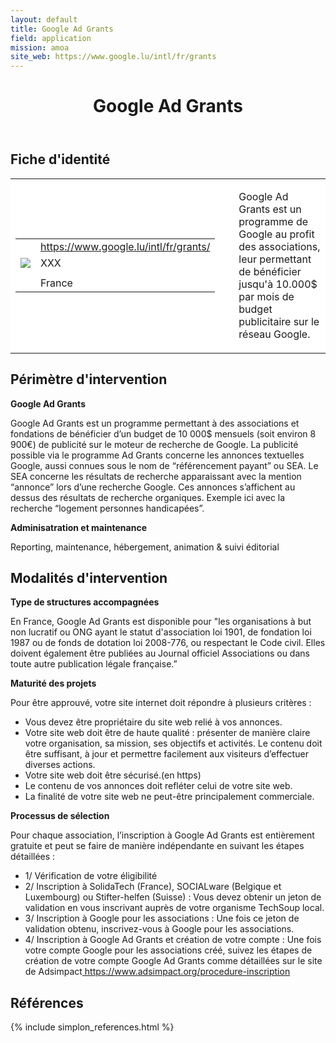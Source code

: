 ```yaml
---
layout: default
title: Google Ad Grants
field: application
mission: amoa
site_web: https://www.google.lu/intl/fr/grants
---
```


<header>
	<h1> Google Ad Grants </h1>
</header>

<div class="main">
	<h2> Fiche d'identité </h2>
	<table style="border-collapse: collapse;">
		<tr style="border: none; background-color:#FFFFFF;">
			<td style="border: none; background-color:#FFFFFF;width:20%;height:80%;">
				<div class="fiche_contact" style="">
					<table style="border-collapse: collapse;">
						<tr class="site_web" style="border: none; background-color:#FFFFFF;">
							<td style="border: none;">
								<img src="" class="fiche_icone"/>
							</td>
							<td style="border: none;">
								<a href="https://www.google.lu/intl/fr/grants"> https://www.google.lu/intl/fr/grants/</a>
							</td>
						</tr>
						<tr class="contact" style="border: none; background-color:#FFFFFF;">
							<td style="border: none;display: table-cell;">
								<img src="{{site.base_url}}/images/email_icon.png" class="image" style="max-width:150%;vertical-align: middle;"/>
							</td>
							<td style="border: none;">
								XXX 
							</td>
						</tr>
						<tr class="telephone" style="border: none; background-color:#FFFFFF;">
							<td style="border: none;">
								<img src="" class="fiche_icone"/>
							</td>
							<td style="border: none;">
							</td>
						</tr>
						<tr class="zone" style="border: none; background-color:#FFFFFF;">
							<td style="border: none;">
								<img src="" class="fiche_icone"/>
							</td>
							<td style="border: none;">
								France
							</td>
						</tr>
					</table>
				</div>
			</td>
			<td style="width:10%;"/>
			<td style="background-color:#FFFFFF; width:60%;">
				<div class="fiche_identite">
					<p style="font-weight:normal;">
					Google Ad Grants est un programme de Google au profit des associations, leur permettant de bénéficier jusqu'à 10.000$ par mois de budget publicitaire sur le réseau Google.
					</p>
				</div>
			</td>
		</tr>
	</table>
	<div class="perimetre_intervention">
		<h2> Périmètre d'intervention </h2>
		<strong>Google Ad Grants</strong>
		<p>Google Ad Grants est un programme permettant à des associations et fondations de bénéficier d’un budget de 10 000$ mensuels (soit environ 8 900€) de publicité sur le moteur de recherche de Google. La publicité possible via le programme Ad Grants concerne les annonces textuelles Google, aussi connues sous le nom de “référencement payant” ou SEA. Le SEA concerne les résultats de recherche apparaissant avec la mention “annonce” lors d’une recherche Google. Ces annonces s’affichent au dessus des résultats de recherche organiques. Exemple ici avec la recherche “logement personnes handicapées”.</p>
		<strong>Adminisatration et maintenance</strong>
		<p> Reporting, maintenance, hébergement, animation & suivi éditorial</p>
	</div>
	<div class="modalite_intervention">
		<h2> Modalités d'intervention </h2>
		<strong>Type de structures accompagnées</strong>
		<p>En France, Google Ad Grants est disponible pour "les organisations à but non lucratif ou ONG ayant le statut d'association loi 1901, de fondation loi 1987 ou de fonds de dotation loi 2008-776, ou respectant le Code civil. Elles doivent également être publiées au Journal officiel Associations ou dans toute autre publication légale française.”</p>
		<strong>Maturité des projets</strong>
		<p>Pour être approuvé, votre site internet doit répondre à plusieurs critères :
			<ul>
				<li>Vous devez être propriétaire du site web relié à vos annonces. </li>
				<li>Votre site web doit être de haute qualité : présenter de manière claire votre organisation, sa mission, ses objectifs et activités. Le contenu doit être suffisant, à jour et permettre facilement aux visiteurs d’effectuer diverses actions.</li>
				<li>Votre site web doit être sécurisé.(en https)</li>
				<li>Le contenu de vos annonces doit refléter celui de votre site web.</li>
				<li>La finalité de votre site web ne peut-être principalement commerciale.</li>
			</ul></p>
		<strong>Processus de sélection</strong>
		<p>Pour chaque association, l’inscription à Google Ad Grants est entièrement gratuite et peut se faire de manière indépendante en suivant les étapes détaillées : 
			<ul>
				<li>1/ Vérification de votre éligibilité</li>
				<li>2/ Inscription à SolidaTech (France), SOCIALware (Belgique et Luxembourg) ou Stifter-helfen (Suisse) : Vous devez obtenir un jeton de validation en vous inscrivant auprès de votre organisme TechSoup local.</li>
				<li>3/ Inscription à Google pour les associations : Une fois ce jeton de validation obtenu, inscrivez-vous à Google pour les associations.</li>
				<li>4/ Inscription à Google Ad Grants et création de votre compte : Une fois votre compte Google pour les associations créé, suivez les étapes de création de votre compte Google Ad Grants comme détaillées sur le site de Adsimpact<a href="Adsimpact"> https://www.adsimpact.org/procedure-inscription</a></li>
			</ul>
</p>
</div>
<footer class="references">
	<h2> Références </h2>
	{% include simplon_references.html %}
</footer>

